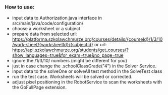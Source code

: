 ### How to use:

- input data to Authorization.java interface in src/main/java/code/configuration/
- choose a worksheet or a subject
- prepare data from selected
  url: https://platforma.szkolawchmurze.org/courses/details/{courseId}/1/3/10/work-sheet/{worksheetId}/{subjectId}
  or
  url: https://api.szkolawchmurze.org/students/get_courses/?show_languages=true&for_exam=true&no_page=true
- ignore the /1/3/10/ numbers (might be different for you)
- just in case change the .schoolClassGrade("4") in the Solver Service.
- input data to the solveOne or solveAll test method in the SolveTest class
- run the test case. Worksheets will be solved or corrected.
- adjust pixel positioning in the RobotService to scan the worksheets with the GoFullPage extension.